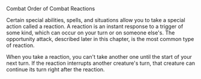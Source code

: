 Combat
Order of Combat
Reactions
<p>
  Certain special abilities, spells, and situations allow you to take a special action called a reaction. A reaction is an instant response to a trigger of some kind, which can occur on your turn or on someone else's. The opportunity attack, described later in this chapter, is the most common type of reaction.
</p>
<p>
  When you take a reaction, you can't take another one until the start of your next turn. If the reaction interrupts another creature's turn, that creature can continue its turn right after the reaction.
</p>
